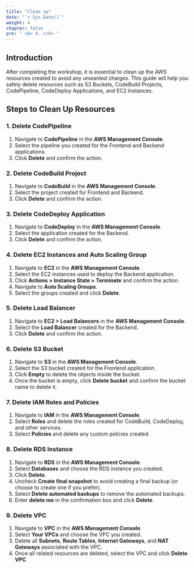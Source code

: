 ```yaml
---
title: "Clean up"
date: "`r Sys.Date()`"
weight: 4
chapter: false
pre: " <b> 4. </b> "
---
```

## Introduction

After completing the workshop, it is essential to clean up the AWS resources created to avoid any unwanted charges. This guide will help you safely delete resources such as S3 Buckets, CodeBuild Projects, CodePipeline, CodeDeploy Applications, and EC2 Instances.

## Steps to Clean Up Resources

### 1. Delete CodePipeline

1. Navigate to **CodePipeline** in the **AWS Management Console**.
2. Select the pipeline you created for the Frontend and Backend applications.
3. Click **Delete** and confirm the action.

### 2. Delete CodeBuild Project

1. Navigate to **CodeBuild** in the **AWS Management Console**.
2. Select the project created for Frontend and Backend.
3. Click **Delete** and confirm the action.

### 3. Delete CodeDeploy Application

1. Navigate to **CodeDeploy** in the **AWS Management Console**.
2. Select the application created for the Backend.
3. Click **Delete** and confirm the action.

### 4. Delete EC2 Instances and Auto Scaling Group

1. Navigate to **EC2** in the **AWS Management Console**.
2. Select the EC2 instances used to deploy the Backend application.
3. Click **Actions > Instance State > Terminate** and confirm the action.
4. Navigate to **Auto Scaling Groups**.
5. Select the groups created and click **Delete**.

### 5. Delete Load Balancer

1. Navigate to **EC2 > Load Balancers** in the **AWS Management Console**.
2. Select the **Load Balancer** created for the Backend.
3. Click **Delete** and confirm the action.

### 6. Delete S3 Bucket

1. Navigate to **S3** in the **AWS Management Console**.
2. Select the S3 bucket created for the Frontend application.
3. Click **Empty** to delete the objects inside the bucket.
4. Once the bucket is empty, click **Delete bucket** and confirm the bucket name to delete it.

### 7. Delete IAM Roles and Policies

1. Navigate to **IAM** in the **AWS Management Console**.
2. Select **Roles** and delete the roles created for CodeBuild, CodeDeploy, and other services.
3. Select **Policies** and delete any custom policies created.

### 8. Delete RDS Instance

1. Navigate to **RDS** in the **AWS Management Console**.
2. Select **Databases** and choose the RDS instance you created.
3. Click **Delete**.
4. Uncheck **Create final snapshot** to avoid creating a final backup (or choose to create one if you prefer).
5. Select **Delete automated backups** to remove the automated backups.
6. Enter **delete me** in the confirmation box and click **Delete**.

### 9. Delete VPC

1. Navigate to **VPC** in the **AWS Management Console**.
2. Select **Your VPCs** and choose the VPC you created.
3. Delete all **Subnets**, **Route Tables**, **Internet Gateways**, and **NAT Gateways** associated with the VPC.
4. Once all related resources are deleted, select the VPC and click **Delete VPC**.
